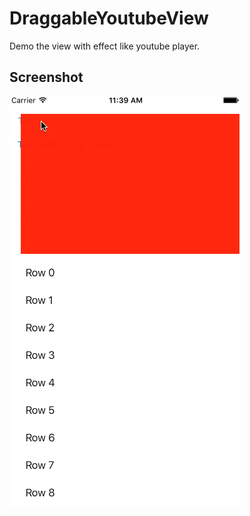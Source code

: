 # DraggableYoutubeView
Demo the view with effect like youtube player.

Screenshot
------------

 ![Output sample](https://github.com/jackdao1992/DraggableYoutubeView/blob/master/Example%20Draggable%20View/ezgif.com-video-to-gif.gif)
 
 
